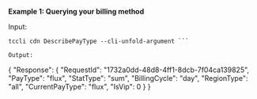 **Example 1: Querying your billing method**



Input: 

```
tccli cdn DescribePayType --cli-unfold-argument ```

Output: 
```
{
    "Response": {
        "RequestId": "1732a0dd-48d8-4ff1-8dcb-7f04ca139825",
        "PayType": "flux",
        "StatType": "sum",
        "BillingCycle": "day",
        "RegionType": "all",
        "CurrentPayType": "flux",
        "IsVip": 0
    }
}
```

